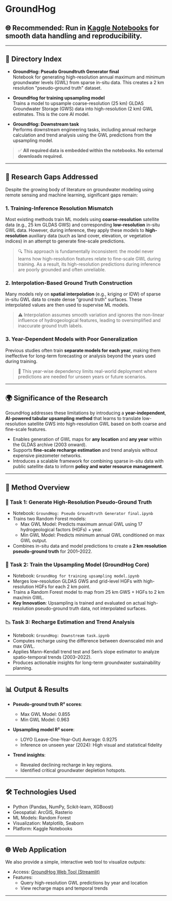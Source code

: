 # GroundHog  

## 🌐 Recommended: Run in [Kaggle Notebooks](https://www.kaggle.com) for smooth data handling and reproducibility.

---

## 📁 Directory Index  

- **GroundHog: Pseudo Groundtruth Generator final**  
  Notebook for generating high-resolution annual maximum and minimum groundwater levels (GWL) from sparse in-situ data. This creates a 2 km resolution "pseudo-ground truth" dataset.

- **GroundHog for training upsampling model**  
  Trains a model to upsample coarse-resolution (25 km) GLDAS Groundwater Storage (GWS) data into high-resolution (2 km) GWL estimates. This is the core AI model.

- **GroundHog: Downstream task**  
  Performs downstream engineering tasks, including annual recharge calculation and trend analysis using the GWL predictions from the upsampling model.

> ✅ **All required data is embedded within the notebooks. No external downloads required.**

---

## 🚧 Research Gaps Addressed  

Despite the growing body of literature on groundwater modeling using remote sensing and machine learning, significant gaps remain:

### 1. **Training-Inference Resolution Mismatch**  
Most existing methods train ML models using **coarse-resolution** satellite data (e.g., 25 km GLDAS GWS) and corresponding **low-resolution** in-situ GWL data. However, during inference, they apply these models to **high-resolution** auxiliary data (such as land cover, elevation, or vegetation indices) in an attempt to generate fine-scale predictions.

> 🔍 This approach is fundamentally inconsistent: the model never learns how high-resolution features relate to fine-scale GWL during training. As a result, its high-resolution predictions during inference are poorly grounded and often unreliable.

### 2. **Interpolation-Based Ground Truth Construction**  
Many models rely on **spatial interpolation** (e.g., kriging or IDW) of sparse in-situ GWL data to create dense "ground truth" surfaces. These interpolated values are then used to supervise ML models.

> ⚠️ Interpolation assumes smooth variation and ignores the non-linear influence of hydrogeological features, leading to oversimplified and inaccurate ground truth labels.

### 3. **Year-Dependent Models with Poor Generalization**  
Previous studies often train **separate models for each year**, making them ineffective for long-term forecasting or analysis beyond the years used during training.

> 🔄 This year-wise dependency limits real-world deployment where predictions are needed for unseen years or future scenarios.

---

## 🌍 Significance of the Research  

GroundHog addresses these limitations by introducing a **year-independent**, **AI-powered tabular upsampling method** that learns to translate low-resolution satellite GWS into high-resolution GWL based on both coarse and fine-scale features.

- Enables generation of GWL maps for **any location** and **any year** within the GLDAS archive (2003 onward).
- Supports **fine-scale recharge estimation** and trend analysis without expensive piezometer networks.
- Introduces a scalable framework for combining sparse in-situ data with public satellite data to inform **policy and water resource management**.

---

## 🔧 Method Overview  

### 🧩 Task 1: Generate High-Resolution Pseudo-Ground Truth  
- Notebook: `GroundHog: Pseudo Groundtruth Generator final.ipynb`
- Trains two Random Forest models:
  - Max GWL Model: Predicts maximum annual GWL using 17 hydrogeological factors (HGFs) + year.
  - Min GWL Model: Predicts minimum annual GWL conditioned on max GWL output.
- Combines in-situ data and model predictions to create a **2 km resolution pseudo-ground truth** for 2001–2022.

### 🔄 Task 2: Train the Upsampling Model (GroundHog Core)  
- Notebook: `GroundHog for training upsampling model.ipynb`
- Merges low-resolution GLDAS GWS and grid-level HGFs with high-resolution HGFs for each 2 km point.
- Trains a Random Forest model to map from 25 km GWS + HGFs to 2 km max/min GWL.
- **Key Innovation**: Upsampling is trained and evaluated on actual high-resolution pseudo-ground truth data, not interpolated surfaces.

### 📉 Task 3: Recharge Estimation and Trend Analysis  
- Notebook: `GroundHog: Downstream task.ipynb`
- Computes recharge using the difference between downscaled min and max GWL.
- Applies Mann-Kendall trend test and Sen’s slope estimator to analyze spatio-temporal trends (2003–2022).
- Produces actionable insights for long-term groundwater sustainability planning.

---

## 📊 Output & Results  

- **Pseudo-ground truth R² scores**:  
  - Max GWL Model: 0.855  
  - Min GWL Model: 0.963  

- **Upsampling model R² score**:  
  - LOYO (Leave-One-Year-Out) Average: 0.9275  
  - Inference on unseen year (2024): High visual and statistical fidelity

- **Trend insights**:  
  - Revealed declining recharge in key regions.
  - Identified critical groundwater depletion hotspots.

---

## 🛠️ Technologies Used  

- Python (Pandas, NumPy, Scikit-learn, XGBoost)  
- Geospatial: ArcGIS, Rasterio  
- ML Models: Random Forest  
- Visualization: Matplotlib, Seaborn  
- Platform: Kaggle Notebooks

---

## 🌐 Web Application  

We also provide a simple, interactive web tool to visualize outputs:
- Access: [GroundHog Web Tool (Streamlit)](https://groundhog_streamlit_link.com)  
- Features:
  - Query high-resolution GWL predictions by year and location
  - View recharge maps and temporal trends

---


